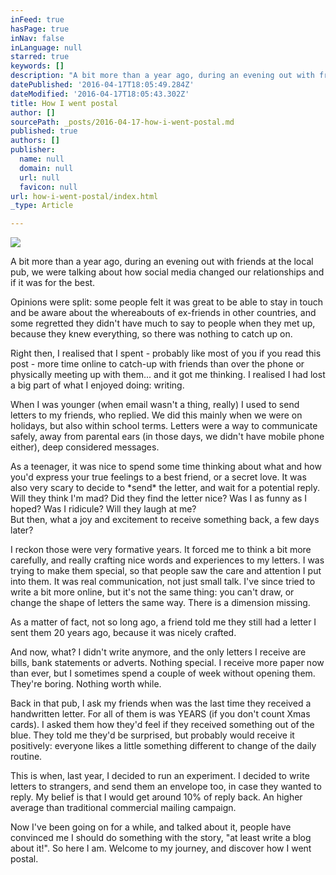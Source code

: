 ```yaml
---
inFeed: true
hasPage: true
inNav: false
inLanguage: null
starred: true
keywords: []
description: "A bit more than a year ago, during an evening out with friends at the local pub, we were talking about how social media changed our relationships and if it was for the best.\_"
datePublished: '2016-04-17T18:05:49.284Z'
dateModified: '2016-04-17T18:05:43.302Z'
title: How I went postal
author: []
sourcePath: _posts/2016-04-17-how-i-went-postal.md
published: true
authors: []
publisher:
  name: null
  domain: null
  url: null
  favicon: null
url: how-i-went-postal/index.html
_type: Article

---
```

![](https://the-grid-user-content.s3-us-west-2.amazonaws.com/45763c4c-ec52-41ca-8617-242880b7d2bf.png)

A bit more than a year ago, during an evening out with friends at the local pub, we were talking about how social media changed our relationships and if it was for the best. 

Opinions were split: some people felt it was great to be able to stay in touch and be aware about the whereabouts of ex-friends in other countries, and some regretted they didn't have much to say to people when they met up, because they knew everything, so there was nothing to catch up on. 

Right then, I realised that I spent - probably like most of you if you read this post - more time online to catch-up with friends than over the phone or physically meeting up with them... and it got me thinking. I realised I had lost a big part of what I enjoyed doing: writing. 

When I was younger (when email wasn't a thing, really) I used to send letters to my friends, who replied. We did this mainly when we were on holidays, but also within school terms. Letters were a way to communicate safely, away from parental ears (in those days, we didn't have mobile phone either), deep considered messages. 

As a teenager, it was nice to spend some time thinking about what and how you'd express your true feelings to a best friend, or a secret love. It was also very scary to decide to \*send\* the letter, and wait for a potential reply. Will they think I'm mad? Did they find the letter nice? Was I as funny as I hoped? Was I ridicule? Will they laugh at me?   
But then, what a joy and excitement to receive something back, a few days later?  

I reckon those were very formative years. It forced me to think a bit more carefully, and really crafting nice words and experiences to my letters. I was trying to make them special, so that people saw the care and attention I put into them. It was real communication, not just small talk. I've since tried to write a bit more online, but it's not the same thing: you can't draw, or change the shape of letters the same way. There is a dimension missing. 

As a matter of fact, not so long ago, a friend told me they still had a letter I sent them 20 years ago, because it was nicely crafted. 

And now, what? I didn't write anymore, and the only letters I receive are bills, bank statements or adverts. Nothing special. I receive more paper now than ever, but I sometimes spend a couple of week without opening them. They're boring. Nothing worth while. 

Back in that pub, I ask my friends when was the last time they received a handwritten letter. For all of them is was YEARS (if you don't count Xmas cards). I asked them how they'd feel if they received something out of the blue. They told me they'd be surprised, but probably would receive it positively: everyone likes a little something different to change of the daily routine. 

This is when, last year, I decided to run an experiment. I decided to write letters to strangers, and send them an envelope too, in case they wanted to reply.  My belief is that I would get around 10% of reply back. An higher average than traditional commercial mailing campaign. 

Now I've been going on for a while, and talked about it, people have convinced me I should do something with the story, "at least write a blog about it!". So here I am. Welcome to my journey, and discover how I went postal.